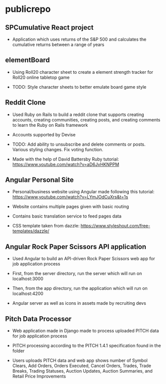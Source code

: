 # publicrepo

## SPCumulative React project

- Application which uses returns of the S&P 500 and calculates the cumulative returns between a range of years

## elementBoard

- Using Roll20 character sheet to create a element strength tracker for Roll20 online tabletop game

- TODO: Style character sheets to better emulate board game style

## Reddit Clone

- Used Ruby on Rails to build a reddit clone that supports creating accounts, creating communities, creating posts, and creating comments to learn the Ruby on Rails framework

- Accounts supported by Devise

- TODO: Add ability to unsubscribe and delete comments or posts. Various styling changes. Fix voting function.

- Made with the help of David Battersby Ruby tutorial: https://www.youtube.com/watch?v=aD6JvHKNPPM

## Angular Personal Site

- Personal/business website using Angular made following this tutorial: https://www.youtube.com/watch?v=LYmJOdCuXrs&t=1s

- Website contains multiple pages given with basic routing

- Contains basic translation service to feed pages data

- CSS template taken from dazzle: https://www.styleshout.com/free-templates/dazzle/

## Angular Rock Paper Scissors API application

- Used Angular to build an API-driven Rock Paper Scissors web app for job application process

- First, from the server directory, run the server which will run on localhost:3000

- Then, from the app directory, run the application which will run on localhost:4200

- Angular server as well as icons in assets made by recruiting devs

## Pitch Data Processor

- Web application made in Django made to process uploaded PITCH data for job application process

- PITCH processing according to the PITCH 1.4.1 specification found in the folder

- Users uploads PITCH data and web app shows number of Symbol Clears, Add Orders, Orders Executed, Cancel Orders, Trades, Trade Breaks, Trading Statuses, Auction Updates, Auction Summaries, and Retail Price Improvements
